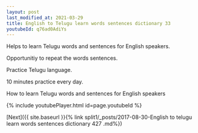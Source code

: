 ```yaml
---
layout: post
last_modified_at: 2021-03-29
title: English to Telugu learn words sentences dictionary 33 
youtubeId: q76ad0AdiYs
---
```

 
 
Helps to learn Telugu words and sentences for English speakers.

Opportunitiy to repeat the words sentences. 

Practice Telugu language. 
 
10 minutes practice every day. 
 
How to learn Telugu words and sentences for English speakers 
 
{% include youtubePlayer.html id=page.youtubeId %}
 
 
[Next]({{ site.baseurl }}{% link  split1/_posts/2017-08-30-English to telugu learn words sentences dictionary 427 .md%})
 

